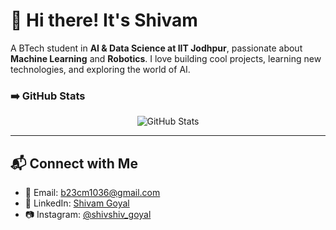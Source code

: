 # 👋 Hi there! It's Shivam

A BTech student in **AI & Data Science at IIT Jodhpur**, passionate about **Machine Learning** and **Robotics**. I love building cool projects, learning new technologies, and exploring the world of AI.

### ➡️ GitHub Stats

<p align="center">
  <img src="https://github-readme-stats.vercel.app/api?username=Shivam2Goyal&show_icons=true&theme=tokyonight" alt="GitHub Stats" />
</p>

---

## 📬 Connect with Me

- 📧 Email: [b23cm1036@gmail.com](mailto:b23cm1036@gmail.com)  
- 💼 LinkedIn: [Shivam Goyal](https://linkedin.com/in/shivam-goyal-85b63928a)  
- 📷 Instagram: [@shivshiv_goyal](https://instagram.com/shivshiv_goyal)  
